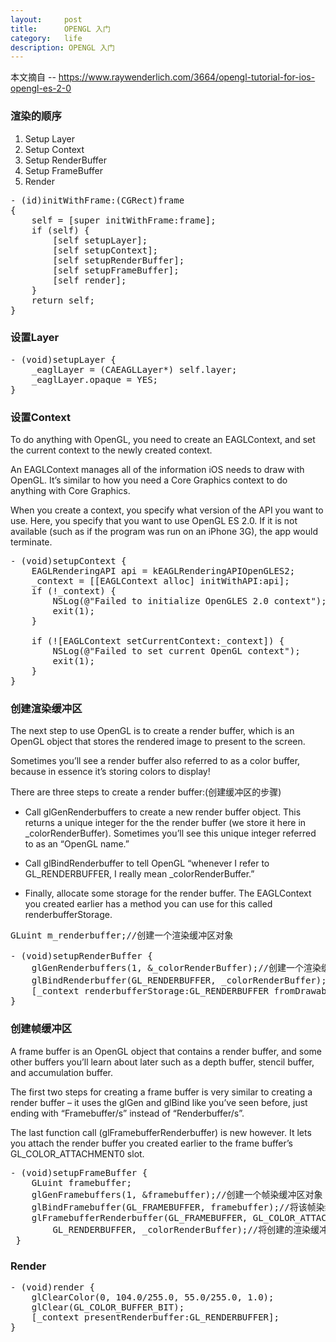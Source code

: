 ```yaml
---
layout:     post
title:      OPENGL 入门
category:   life
description: OPENGL 入门
---
```

本文摘自 -- <https://www.raywenderlich.com/3664/opengl-tutorial-for-ios-opengl-es-2-0>
### 渲染的顺序
1. Setup Layer
2. Setup Context
3. Setup RenderBuffer
4. Setup FrameBuffer
5. Render

<pre class="prettyprint">
- (id)initWithFrame:(CGRect)frame
{
    self = [super initWithFrame:frame];
    if (self) {        
        [self setupLayer];        
        [self setupContext];                
        [self setupRenderBuffer];        
        [self setupFrameBuffer];                
        [self render];        
    }
    return self;
}
</pre>

### 设置Layer
<pre class="prettyprint">
- (void)setupLayer {
    _eaglLayer = (CAEAGLLayer*) self.layer;
    _eaglLayer.opaque = YES;
}
</pre>

### 设置Context
To do anything with OpenGL, you need to create an EAGLContext, and set the current context to the newly created context.

An EAGLContext manages all of the information iOS needs to draw with OpenGL. It’s similar to how you need a Core Graphics context to do anything with Core Graphics.

When you create a context, you specify what version of the API you want to use. Here, you specify that you want to use OpenGL ES 2.0. If it is not available (such as if the program was run on an iPhone 3G), the app would terminate.

<pre class="prettyprint">
- (void)setupContext {   
    EAGLRenderingAPI api = kEAGLRenderingAPIOpenGLES2;
    _context = [[EAGLContext alloc] initWithAPI:api];
    if (!_context) {
        NSLog(@"Failed to initialize OpenGLES 2.0 context");
        exit(1);
    }
 
    if (![EAGLContext setCurrentContext:_context]) {
        NSLog(@"Failed to set current OpenGL context");
        exit(1);
    }
}
</pre>

### 创建渲染缓冲区   
The next step to use OpenGL is to create a render buffer, which is an OpenGL object that stores the rendered image to present to the screen.

Sometimes you’ll see a render buffer also referred to as a color buffer, because in essence it’s storing colors to display!

There are three steps to create a render buffer:(创建缓冲区的步骤)

* Call glGenRenderbuffers to create a new render buffer object. This returns a unique integer for the the render buffer (we store it here in _colorRenderBuffer). Sometimes you’ll see this unique integer referred to as an “OpenGL name.”

* Call glBindRenderbuffer to tell OpenGL “whenever I refer to GL_RENDERBUFFER, I really mean _colorRenderBuffer.”

* Finally, allocate some storage for the render buffer. The EAGLContext you created earlier has a method you can use for this called renderbufferStorage.

<pre class="prettyprint">
GLuint m_renderbuffer;//创建一个渲染缓冲区对象

- (void)setupRenderBuffer {
    glGenRenderbuffers(1, &_colorRenderBuffer);//创建一个渲染缓冲区对象
    glBindRenderbuffer(GL_RENDERBUFFER, _colorRenderBuffer);//将该渲染缓冲区对象绑定到管线上
    [_context renderbufferStorage:GL_RENDERBUFFER fromDrawable:_eaglLayer];    
}
</pre>

### 创建帧缓冲区
A frame buffer is an OpenGL object that contains a render buffer, and some other buffers you’ll learn about later such as a depth buffer, stencil buffer, and accumulation buffer.

The first two steps for creating a frame buffer is very similar to creating a render buffer – it uses the glGen and glBind like you’ve seen before, just ending with “Framebuffer/s” instead of “Renderbuffer/s”.

The last function call (glFramebufferRenderbuffer) is new however. It lets you attach the render buffer you created earlier to the frame buffer’s GL_COLOR_ATTACHMENT0 slot.

<pre clas="prettyprint">
- (void)setupFrameBuffer {    
    GLuint framebuffer;
    glGenFramebuffers(1, &framebuffer);//创建一个帧染缓冲区对象
    glBindFramebuffer(GL_FRAMEBUFFER, framebuffer);//将该帧染缓冲区对象绑定到管线上
    glFramebufferRenderbuffer(GL_FRAMEBUFFER, GL_COLOR_ATTACHMENT0, 
        GL_RENDERBUFFER, _colorRenderBuffer);//将创建的渲染缓冲区绑定到帧缓冲区上，并使用颜色填充
 }
</pre>

### Render
<pre class="prettyprint">
- (void)render {
    glClearColor(0, 104.0/255.0, 55.0/255.0, 1.0);
    glClear(GL_COLOR_BUFFER_BIT); 
    [_context presentRenderbuffer:GL_RENDERBUFFER];
}
</pre>
